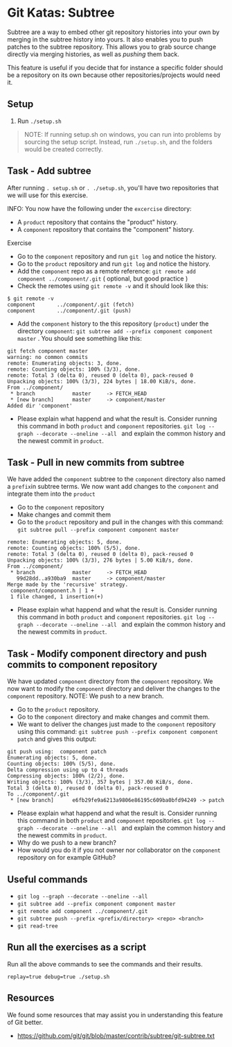 # Git Katas: Subtree

Subtree are a way to embed other git repository histories into your own by merging in the subtree history into yours. It also enables you to push patches to the subtree repository. This allows you to grab source change directly via merging histories, as well as _pushing_ them back.

This feature is useful if you decide that for instance a specific folder should be a repository on its own because other repositories/projects would need it.

## Setup

1. Run `./setup.sh`

> NOTE: If running setup.sh on windows, you can run into problems by sourcing the setup script. Instead, run `./setup.sh`, and the folders would be created correctly.

## Task - Add subtree

After running `. setup.sh` or `. ./setup.sh`, you'll have two repositories that we will use for this exercise.

INFO: You now have the following under the `excercise` directory:
* A `product` repository that contains the "product" history.
* A `component` repository that contains the "component" history.

Exercise
* Go to the `component` repository and run `git log` and notice the history.
* Go to the `product` repository and run `git log` and notice the history.
* Add the `component` repo as a remote reference: `git remote add component ../component/.git` ( optional, but good practice )
* Check the remotes using `git remote -v` and it should look like this:

```
$ git remote -v
component       ../component/.git (fetch)
component       ../component/.git (push)
```
* Add the `component` history to the this repository (`product`) under the directory `component`: `git subtree add --prefix component component master` . You should see something like this:
```
git fetch component master
warning: no common commits
remote: Enumerating objects: 3, done.
remote: Counting objects: 100% (3/3), done.
remote: Total 3 (delta 0), reused 0 (delta 0), pack-reused 0
Unpacking objects: 100% (3/3), 224 bytes | 18.00 KiB/s, done.
From ../component/
 * branch            master     -> FETCH_HEAD
 * [new branch]      master     -> component/master
Added dir 'component'
```
* Please explain what happend and what the result is. Consider running this command in both `product` and `component` repositories. `git log --graph --decorate --oneline --all
` and explain the common history and the newest commit in `product`.

## Task - Pull in new commits from subtree
We have added the `component` subtree to the `component` directory also named a `prefix`in subtree terms. We now want add changes to the `component` and integrate them into the `product`

* Go to the `component` repository
* Make changes and commit them
* Go to the `product` repository and pull in the changes with this command: `git subtree pull --prefix component component master`
```
remote: Enumerating objects: 5, done.
remote: Counting objects: 100% (5/5), done.
remote: Total 3 (delta 0), reused 0 (delta 0), pack-reused 0
Unpacking objects: 100% (3/3), 276 bytes | 5.00 KiB/s, done.
From ../component/
 * branch            master     -> FETCH_HEAD
   99d28dd..a930ba9  master     -> component/master
Merge made by the 'recursive' strategy.
 component/component.h | 1 +
 1 file changed, 1 insertion(+)
```
* Please explain what happend and what the result is. Consider running this command in both `product` and `component` repositories. `git log --graph --decorate --oneline --all
  ` and explain the common history and the newest commits in `product`.

## Task - Modify component directory and push commits to component repository
We have updated `component` directory from the `component` repository. We now want to modify the `component` directory and deliver the changes to the `component` repository. NOTE: We push to a new branch.

* Go to the `product` repository.
* Go to the `component` directory and make changes and commit them.
* We want to deliver the changes just made to the `component` repository using this command: `git subtree push --prefix component component patch` and gives this output:
```
git push using:  component patch
Enumerating objects: 5, done.
Counting objects: 100% (5/5), done.
Delta compression using up to 4 threads
Compressing objects: 100% (2/2), done.
Writing objects: 100% (3/3), 357 bytes | 357.00 KiB/s, done.
Total 3 (delta 0), reused 0 (delta 0), pack-reused 0
To ../component/.git
 * [new branch]      e6fb29fe9a6213a9806e86195c609ba0bfd94249 -> patch
```
* Please explain what happend and what the result is. Consider running this command in both `product` and `component` repositories. `git log --graph --decorate --oneline --all
    ` and explain the common history and the newest commits in `product`.
* Why do we push to a new branch?
* How would you do it if you not owner nor collaborator on the `component` repository on for example GitHub?

## Useful commands

* `git log --graph --decorate --oneline --all`
* `git subtree add --prefix component component master`
* `git remote add component ../component/.git`
* `git subtree push --prefix <prefix/directory> <repo> <branch>`
* `git read-tree`

## Run all the exercises as a script
Run all the above commands to see the commands and their results.
```
replay=true debug=true ./setup.sh
```

## Resources

We found some resources that may assist you in understanding this feature of Git better.
* https://github.com/git/git/blob/master/contrib/subtree/git-subtree.txt

